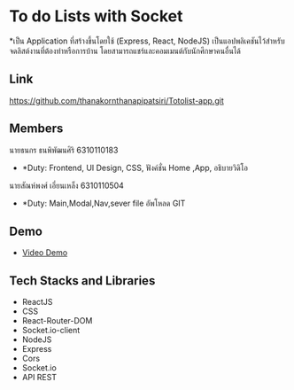 To do Lists with Socket
===========================
 *เป็น Application ที่สร้างขึ้นโดยใช้  (Express, React, NodeJS) เป็นแอปพลิเคชันไว้สำหรับจดลิสต์งานที่ต้องทำหรือการบ้าน โดยสามารถแชร์และคอมเมนต์กับนักศึกษาคนอื่นได้
 

Link
-------
https://github.com/thanakornthanapipatsiri/Totolist-app.git

Members
--------
นายธนกร ธนพิพัฒนศิริ  6310110183
- *Duty: Frontend, UI Design, CSS, ฟังค์ชั่น Home ,App, อธิบายวิดิโอ

นายสัณห์พงศ์ เอี่ยนเหล็ง  6310110504
- *Duty: Main,Modal,Nav,sever file อัพโหลด GIT
 
Demo
--------
* [Video Demo](https://www.youtube.com/watch?v=C1GjtSzoS_c)

Tech Stacks and Libraries
--------
-   ReactJS 
-   CSS 
-   React-Router-DOM
-   Socket.io-client
-   NodeJS
-   Express
-   Cors  
-   Socket.io
-   API REST



